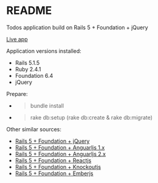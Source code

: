 # README

Todos application build on Rails 5 + Foundation + jQuery 

  [Live app]()

Application versions installed: 

* Rails 5.1.5
* Ruby 2.4.1
* Foundation 6.4
* jQuery 

Prepare: 
  - > bundle install
  - > rake db:setup (rake db:create & rake db:migrate)


Other similar sources: 
  - [Rails 5 + Foundation + jQuery](https://github.com/sieudang2002/todo-rails-foundation-jquery.git)
  - [Rails 5 + Foundation + Anguarljs 1.x]()
  - [Rails 5 + Foundation + Anguarljs 2.x]()
  - [Rails 5 + Foundation + Reactjs]()
  - [Rails 5 + Foundation + Knockoutjs]()
  - [Rails 5 + Foundation + Emberjs]()

